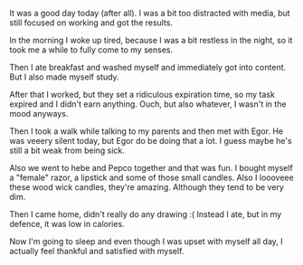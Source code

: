 It was a good day today (after all). I was a bit too distracted with media, but still focused on working and got the results.

In the morning I woke up tired, because I was a bit restless in the night, so it took me a while to fully come to my senses.

Then I ate breakfast and washed myself and immediately got into content. But I also made myself study. 

After that I worked, but they set a ridiculous expiration time, so my task expired and I didn't earn anything. Ouch, but also whatever, I wasn't in the mood anyways.

Then I took a walk while talking to my parents and then met with Egor. He was veeery silent today, but Egor do be doing that a lot. I guess maybe he's still a bit weak from being sick.

Also we went to hebe and Pepco together and that was fun. I bought myself a "female" razor, a lipstick and some of those small candles. Also I loooveee these wood wick candles, they're amazing. Although they tend to be very dim.

Then I came home, didn't really do any drawing :( Instead I ate, but in my defence, it was low in calories.

Now I'm going to sleep and even though I was upset with myself all day, I actually feel thankful and satisfied with myself. 